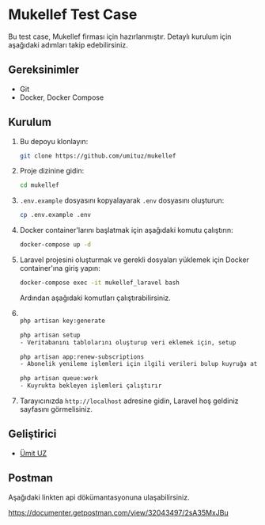 # Mukellef Test Case

Bu test case, Mukellef firması için hazırlanmıştır. Detaylı kurulum için aşağıdaki adımları takip edebilirsiniz.

## Gereksinimler

- Git
- Docker, Docker Compose

## Kurulum

1. Bu depoyu klonlayın:

    ```bash
    git clone https://github.com/umituz/mukellef
    ```

2. Proje dizinine gidin:

    ```bash
    cd mukellef
    ```

3. `.env.example` dosyasını kopyalayarak `.env` dosyasını oluşturun:

    ```bash
    cp .env.example .env
    ```

4. Docker container'larını başlatmak için aşağıdaki komutu çalıştırın:

    ```bash
    docker-compose up -d
    ```

5. Laravel projesini oluşturmak ve gerekli dosyaları yüklemek için Docker container'ına giriş yapın:

    ```bash
    docker-compose exec -it mukellef_laravel bash
    ```

   Ardından aşağıdaki komutları çalıştırabilirsiniz.
6.
    ```bash
    
   php artisan key:generate
    
   php artisan setup
   - Veritabanını tablolarını oluşturup veri eklemek için, setup
   
   php artisan app:renew-subscriptions
   - Abonelik yenileme işlemleri için ilgili verileri bulup kuyruğa atar
   
   php artisan queue:work
   - Kuyrukta bekleyen işlemleri çalıştırır
    ```

6. Tarayıcınızda `http://localhost` adresine gidin, Laravel hoş geldiniz sayfasını görmelisiniz.

## Geliştirici

- [Ümit UZ](https://github.com/umituz)

## Postman

Aşağıdaki linkten api dökümantasyonuna ulaşabilirsiniz.

https://documenter.getpostman.com/view/32043497/2sA35MxJBu
